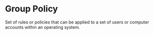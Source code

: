 # Group Policy

Set of rules or policies that can be applied to a set of users or computer accounts within an operating system.

